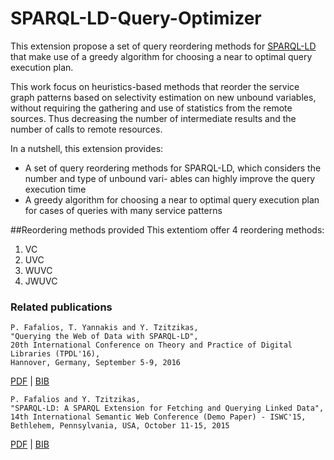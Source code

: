# SPARQL-LD-Query-Optimizer

This extension propose a set of query 
reordering methods for [SPARQL-LD](https://github.com/fafalios/sparql-ld "SPARQL-LD") that make use of a greedy
algorithm for choosing a near to optimal query execution plan. 

This work focus on heuristics-based methods that reorder the service graph patterns based on selectivity 
estimation on new unbound variables, without requiring the gathering
and use of statistics from the remote sources. Thus decreasing the
number of intermediate results and the number of calls to remote resources.

In a nutshell, this extension provides:
* A set of query reordering methods for SPARQL-LD, which considers the number and type of unbound vari-
ables can highly improve the query execution time
* A greedy algorithm for choosing a near to optimal query execution plan for cases of queries with many service patterns


##Reordering methods provided
This extentiom offer 4 reordering methods: 
1. VC
2. UVC
3. WUVC
4. JWUVC

### Related publications

```
P. Fafalios, T. Yannakis and Y. Tzitzikas,
"Querying the Web of Data with SPARQL-LD", 
20th International Conference on Theory and Practice of Digital Libraries (TPDL'16), 
Hannover, Germany, September 5-9, 2016
``` 
[PDF](http://l3s.de/~fafalios/files/pubs/fafalios_2016_tpdl.pdf) | [BIB](http://l3s.de/~fafalios/files/bibs/fafalios2016sparql-ld.bib)
 
```
P. Fafalios and Y. Tzitzikas,
"SPARQL-LD: A SPARQL Extension for Fetching and Querying Linked Data", 
14th International Semantic Web Conference (Demo Paper) - ISWC'15, 
Bethlehem, Pennsylvania, USA, October 11-15, 2015 
``` 
[PDF](http://users.ics.forth.gr/~fafalios/files/pubs/fafalios_2015_sparql-ld.pdf) | [BIB](http://users.ics.forth.gr/~fafalios/files/bibs/fafalios2015sparql.bib)
